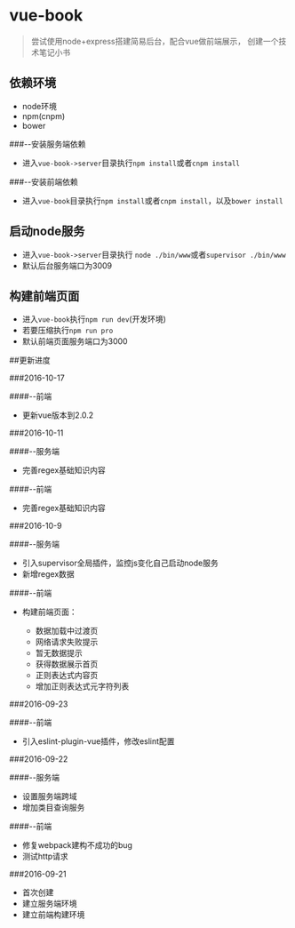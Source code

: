 # vue-book

> 尝试使用node+express搭建简易后台，配合vue做前端展示，
创建一个技术笔记小书

## 依赖环境

* node环境
* npm(cnpm)
* bower

###--安装服务端依赖

* 进入`vue-book->server`目录执行`npm install`或者`cnpm install`

###--安装前端依赖

* 进入`vue-book`目录执行`npm install`或者`cnpm install`，以及`bower install`

## 启动node服务

* 进入`vue-book->server`目录执行
`node ./bin/www`或者`supervisor ./bin/www`
* 默认后台服务端口为3009

## 构建前端页面

* 进入`vue-book`执行`npm run dev`(开发环境) 
* 若要压缩执行`npm run pro`
* 默认前端页面服务端口为3000

##更新进度

###2016-10-17

####--前端
* 更新vue版本到2.0.2

###2016-10-11

####--服务端
* 完善regex基础知识内容

####--前端
* 完善regex基础知识内容

###2016-10-9

####--服务端
* 引入supervisor全局插件，监控js变化自己启动node服务
* 新增regex数据

####--前端
* 构建前端页面：

    * 数据加载中过渡页
    * 网络请求失败提示
    * 暂无数据提示
    * 获得数据展示首页
    * 正则表达式内容页
    * 增加正则表达式元字符列表


###2016-09-23

####--前端
* 引入eslint-plugin-vue插件，修改eslint配置

###2016-09-22

####--服务端
* 设置服务端跨域
* 增加类目查询服务

####--前端
* 修复webpack建构不成功的bug
* 测试http请求


###2016-09-21

* 首次创建
* 建立服务端环境
* 建立前端构建环境


